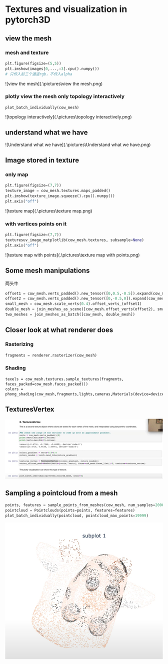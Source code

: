 # Textures and visualization in pytorch3D

## view the mesh

### mesh and texture

```python
plt.figure(figsize=(5,5))
plt.imshow(images[0,...,:3].cpu().numpy())
# 只传入前三个通道rgb，不传入alpha
```

![view the mesh](.\pictures\view the mesh.png)

### plotly view the mesh only topology interactively

```
plot_batch_individually(cow_mesh)
```

![topology interactively](.\pictures\topology interactively.png)

## understand what we have

![Understand what we have](.\pictures\Understand what we have.png)

## Image stored in texture

### only map

```python
plt.figure(figsize=(7,7))
texture_image = cow_mesh.textures.maps_padded()
plt.imshow(texture_image.squeeze().cpu().numpy())
plt.axis("off")
```

![texture map](.\pictures\texture map.png)

### with vertices points on it

```python
plt.figure(figsize=(7,7))
texturesuv_image_matplotlib(cow_mesh.textures, subsample=None)
plt.axis("off")
```

![texture map with points](.\pictures\texture map with points.png)

## Some mesh manipulations

两头牛

```python
offset1 = cow_mesh.verts_padded().new_tensor([0,0.5,-0.5]).expand(cow_mesh.verts_packed().shape)
offset2 = cow_mesh.verts_padded().new_tensor([0,-0.5,0]).expand(cow_mesh.verts_packed().shape)
small_mesh = cow_mesh.scale_verts(0.4).offset_verts_(offset1)
double_mesh = join_meshes_as_scene([cow_mesh.offset_verts(offset2), small_mesh])
two_meshes = join_meshes_as_batch([cow_mesh, double_mesh])
```

## Closer look at what renderer does

### Rasterizing

```python
fragments = renderer.rasterizer(cow_mesh)
```

### Shading

```
texels = cow_mesh.textures.sample_textures(fragments, faces_packed=cow_mesh.faces_packed())
colors = phong_shading(cow_mesh,fragments,lights,cameras,Materials(device=device),texels)
```

## TexturesVertex

![TexturesVertex](.\pictures\TexturesVertex.png)

## Sampling a pointcloud from a mesh

```python
points, features = sample_points_from_meshes(cow_mesh, num_samples=20000, return_textures=True)
pointcloud = Pointclouds(points=points, features=features)
plot_batch_individually(pointcloud, pointcloud_max_points=19999)
```

![pointcloud](.\pictures\pointcloud.png)
